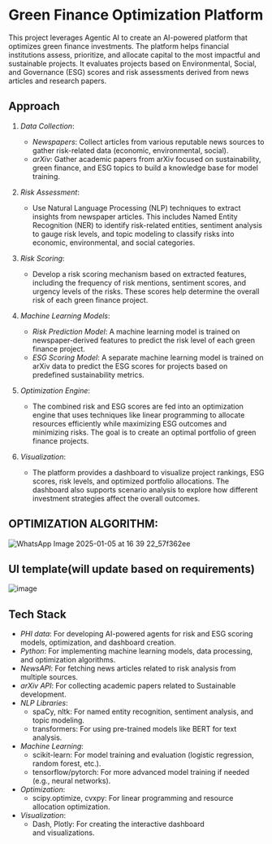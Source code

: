# Green Finance Optimization Platform

This project leverages Agentic AI to create an AI-powered platform that optimizes green finance investments. The platform helps financial institutions assess, prioritize, and allocate capital to the most impactful and sustainable projects. It evaluates projects based on Environmental, Social, and Governance (ESG) scores and risk assessments derived from news articles and research papers.

## Approach

1. *Data Collection*:
   - *Newspapers*: Collect articles from various reputable news sources to gather risk-related data (economic, environmental, social).
   - *arXiv*: Gather academic papers from arXiv focused on sustainability, green finance, and ESG topics to build a knowledge base for model training.

2. *Risk Assessment*:
   - Use Natural Language Processing (NLP) techniques to extract insights from newspaper articles. This includes Named Entity Recognition (NER) to identify risk-related entities, sentiment analysis to gauge risk levels, and topic modeling to classify risks into economic, environmental, and social categories.
   
3. *Risk Scoring*:
   - Develop a risk scoring mechanism based on extracted features, including the frequency of risk mentions, sentiment scores, and urgency levels of the risks. These scores help determine the overall risk of each green finance project.

4. *Machine Learning Models*:
   - *Risk Prediction Model*: A machine learning model is trained on newspaper-derived features to predict the risk level of each green finance project.
   - *ESG Scoring Model*: A separate machine learning model is trained on arXiv data to predict the ESG scores for projects based on predefined sustainability metrics.

5. *Optimization Engine*:
   - The combined risk and ESG scores are fed into an optimization engine that uses techniques like linear programming to allocate resources efficiently while maximizing ESG outcomes and minimizing risks. The goal is to create an optimal portfolio of green finance projects.

6. *Visualization*:
   - The platform provides a dashboard to visualize project rankings, ESG scores, risk levels, and optimized portfolio allocations. The dashboard also supports scenario analysis to explore how different investment strategies affect the overall outcomes.
## OPTIMIZATION ALGORITHM:

![WhatsApp Image 2025-01-05 at 16 39 22_57f362ee](https://github.com/user-attachments/assets/f4265ee9-803a-4d4a-839e-6c1a9e8776ad)

## UI template(will update based on requirements)
![image](https://github.com/user-attachments/assets/c742f76d-45aa-4d49-8ee5-1833bcf8f8ca)


## Tech Stack

- *PHI data*: For developing AI-powered agents for risk and ESG scoring models, optimization, and dashboard creation.
- *Python*: For implementing machine learning models, data processing, and optimization algorithms.
- *NewsAPI*: For fetching news articles related to risk analysis from multiple sources.
- *arXiv API*: For collecting academic papers related to Sustainable development.
- *NLP Libraries*:
  - spaCy, nltk: For named entity recognition, sentiment analysis, and topic modeling.
  - transformers: For using pre-trained models like BERT for text analysis.
- *Machine Learning*:
  - scikit-learn: For model training and evaluation (logistic regression, random forest, etc.).
  - tensorflow/pytorch: For more advanced model training if needed (e.g., neural networks).
- *Optimization*:
  - scipy.optimize, cvxpy: For linear programming and resource allocation optimization.
- *Visualization*:
  - Dash, Plotly: For creating the interactive dashboard and visualizations.
